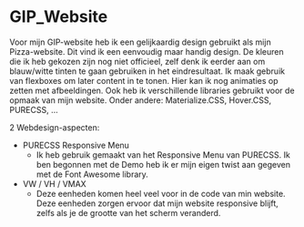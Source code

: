 # GIP_Website

Voor mijn GIP-website heb ik een gelijkaardig design gebruikt als mijn Pizza-website.
Dit vind ik een eenvoudig maar handig design.
De kleuren die ik heb gekozen zijn nog niet officieel,
zelf denk ik eerder aan om blauw/witte tinten te gaan gebruiken in het eindresultaat.
Ik maak gebruik van flexboxes om later content in te tonen. Hier kan ik nog animaties op zetten met afbeeldingen.
Ook heb ik verschillende libraries gebruikt voor de opmaak van mijn website. Onder andere: Materialize.CSS, Hover.CSS, PURECSS, ...


2 Webdesign-aspecten:

- PURECSS Responsive Menu
	-	Ik heb gebruik gemaakt van het Responsive Menu van PURECSS. Ik ben begonnen met de Demo heb ik er mijn eigen twist aan gegeven met de Font Awesome library.
- VW / VH / VMAX
	- Deze eenheden komen heel veel voor in de code van min website. Deze eenheden zorgen ervoor dat mijn website responsive blijft, zelfs als je de grootte van het scherm veranderd.